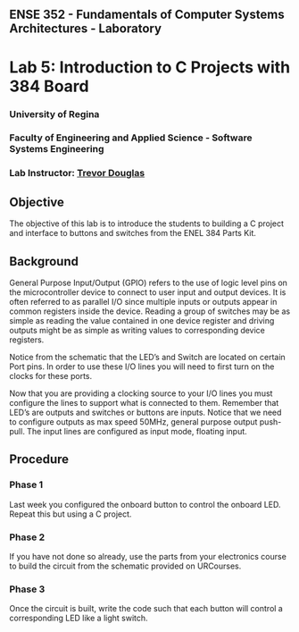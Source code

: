 ## ENSE 352 - Fundamentals of Computer Systems Architectures - Laboratory

# Lab 5: Introduction to C Projects with 384 Board

### University of Regina
### Faculty of Engineering and Applied Science - Software Systems Engineering

### Lab Instructor: [Trevor Douglas](mailto:trevor.douglas@uregina.ca)

## Objective

The objective of this lab is to introduce the students to building a C project and interface to buttons and switches from the ENEL 384 Parts Kit.

## Background

General Purpose Input/Output (GPIO) refers to the use of logic level pins on the microcontroller device to connect to user input and output devices. It is often referred to as parallel I/O since multiple inputs or outputs appear in common registers inside the device. Reading a group of switches may be as simple as reading the value contained in one device register and driving outputs might be as simple as writing values to corresponding device registers.

Notice from the schematic that the LED’s and Switch are located on certain Port pins. In order to use these I/O lines you will need to first turn on the clocks for these ports.

Now that you are providing a clocking source to your I/O lines you must configure the lines to support what is connected to them. Remember that LED’s are outputs and switches or buttons are inputs. Notice that we need to configure outputs as max speed 50MHz, general purpose output push-pull. The input lines are configured as input mode, floating input.

## Procedure

### Phase 1
Last week you configured the onboard button to control the onboard LED. Repeat this but using a C project.

### Phase 2
If you have not done so already, use the parts from your electronics course to build the circuit from the schematic provided on URCourses.

### Phase 3
Once the circuit is built, write the code such that each button will control a corresponding LED like a light switch.
